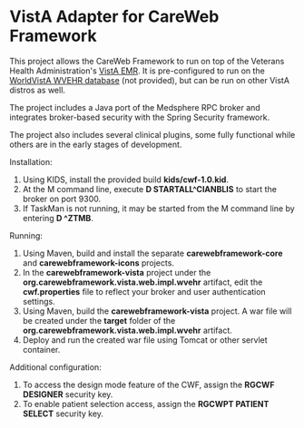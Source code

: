 # VistA Adapter for CareWeb Framework
This project allows the CareWeb Framework to run on top of the Veterans Health Administration's [VistA EMR](http://www.ehealth.va.gov/VistA.asp).  It is pre-configured to run on the  [WorldVistA WVEHR database](http://worldvista.org/Software_Download)  (not provided), but can be run on other VistA distros as well.

The project includes a Java port of the Medsphere RPC broker and integrates broker-based security with
the Spring Security framework.

The project also includes several clinical plugins, some fully functional while others are in the early
stages of development.

Installation:

1. Using KIDS, install the provided build <b>kids/cwf-1.0.kid</b>.
2. At the M command line, execute <b>D STARTALL^CIANBLIS</b> to start the broker on port 9300.
3. If TaskMan is not running, it may be started from the M command line by entering <b>D ^ZTMB</b>.

Running:

1. Using Maven, build and install the separate <b>carewebframework-core</b> and <b>carewebframework-icons</b> projects.
2. In the <b>carewebframework-vista</b> project under the <b>org.carewebframework.vista.web.impl.wvehr</b> artifact, edit the <b>cwf.properties</b> file to reflect your broker and user authentication settings.
3. Using Maven, build the <b>carewebframework-vista</b> project.  A war file will be created under the <b>target</b> folder of the <b>org.carewebframework.vista.web.impl.wvehr</b> artifact.
4. Deploy and run the created war file using Tomcat or other servlet container.

Additional configuration:

1. To access the design mode feature of the CWF, assign the <b>RGCWF DESIGNER</b> security key.
2. To enable patient selection access, assign the <b>RGCWPT PATIENT SELECT</b> security key.
